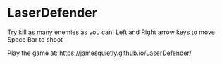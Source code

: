 # LaserDefender
Try kill as many enemies as you can!
Left and Right arrow keys to move
Space Bar to shoot

Play the game at: https://jamesquietly.github.io/LaserDefender/
